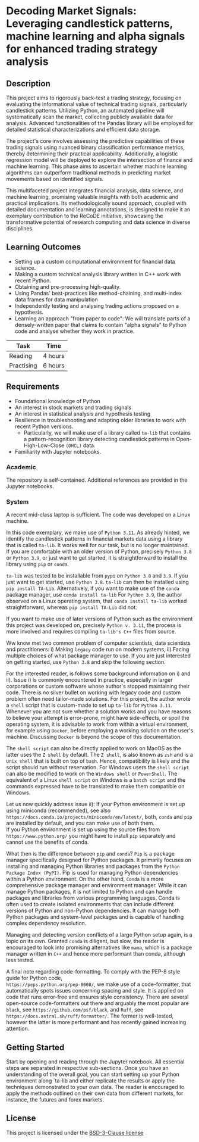 <!-- Your Project title, make it sound catchy! -->

# Decoding Market Signals: Leveraging candlestick patterns, machine learning and alpha signals for enhanced trading strategy analysis

<!-- Provide a short description to your project -->

## Description

This project aims to rigorously back-test a trading strategy, focusing on evaluating the informational value of technical trading signals, particularly candlestick patterns. Utilizing Python, an automated pipeline will systematically scan the market, collecting publicly available data for analysis. Advanced functionalities of the Pandas library will be employed for detailed statistical characterizations and efficient data storage.

The project's core involves assessing the predictive capabilities of these trading signals using nuanced binary classification performance metrics, thereby determining their practical applicability. Additionally, a logistic regression model will be deployed to explore the intersection of finance and machine learning. This phase aims to ascertain whether machine learning algorithms can outperform traditional methods in predicting market movements based on identified signals.

This multifaceted project integrates financial analysis, data science, and machine learning, promising valuable insights with both academic and practical implications. Its methodologically sound approach, coupled with detailed documentation and learning annotations, is designed to make it an exemplary contribution to the ReCoDE initiative, showcasing the transformative potential of research computing and data science in diverse disciplines.

<!-- What should the students going through your exemplar learn -->

## Learning Outcomes

- Setting up a custom computational environment for financial data science.
- Making a custom technical analysis library written in C++ work with recent Python. 
- Obtaining and pre-processing high-quality.
- Using Pandas' best-practices like method-chaining, and multi-index data frames for data manipulation  
- Independently testing and analysing trading actions proposed on a hypothesis.
- Learning an approach "from paper to code": We will translate parts of a densely-written paper that claims to contain "alpha signals" to Python code and analyse whether they work in practice.


<!-- How long should they spend reading and practising using your Code.
Provide your best estimate -->

| Task       | Time    |
| ---------- | ------- |
| Reading    | 4 hours |
| Practising | 6 hours |

## Requirements

<!--
If your exemplar requires students to have a background knowledge of something
especially this is the place to mention that.

List any resources you would recommend to get the students started.

If there is an existing exemplar in the ReCoDE repositories link to that.
-->

- Foundational knowledge of Python
- An interest in stock markets and trading signals
- An interest in statistical analysis and hypothesis testing
- Resilience in troubleshooting and adapting older libraries to work with recent Python versions.
  - Particularly, we will make use of a library called `ta-lib` that contains a pattern-recognition library detecting candlestick patterns in Open-High-Low-Close `(OHCL)` data.
- Familiarity with Jupyter notebooks.

### Academic

<!-- List the system requirements and how to obtain them, that can be as simple
as adding a hyperlink to as detailed as writing step-by-step instructions.
How detailed the instructions should be will vary on a case-by-case basis.

Here are some examples:

- 50 GB of disk space to hold Dataset X
- Anaconda
- Python 3.11 or newer
- Access to the HPC
- PETSc v3.16
- gfortran compiler
- Paraview
-->

The repository is self-contained. Additional references are provided in the Jupyter notebooks. 


### System

<!-- Instructions on how the student should start going through the exemplar.

Structure this section as you see fit but try to be clear, concise and accurate
when writing your instructions.

For example:
Start by watching the introduction video,
then study Jupyter notebooks 1-3 in the `intro` folder
and attempt to complete exercise 1a and 1b.

Once done, start going through through the PDF in the `main` folder.
By the end of it you should be able to solve exercises 2 to 4.

A final exercise can be found in the `final` folder.

Solutions to the above can be found in `solutions`.
-->

A recent mid-class laptop is sufficient. The code was developed on a Linux machine. 

In this code exemplary, we make use of `Python 3.11`. 
As already hinted, we identify the candlestick patterns in financial markets data using a library that is called `ta-lib`.
It works well for our task, but is no longer maintained. If you are comfortable with an older version of Python, precisely 
`Python 3.8` or `Python 3.9`, or just want to get started, it is straightforward to install the library using `pip` or `conda`. 

`ta-lib` was tested to be installable from `pypi` on `Python 3.8` and `3.9`.
If you just want to get started, use `Python 3.8`. `ta-lib` can then be installed using `pip install TA-Lib`. 
Alternatively, if you want to make use of the `conda` package manager, use `conda install ta-lib`
For `Python 3.9`, the author observed on a Linux operating system, that `conda install ta-lib` worked straightforward, whereas `pip install TA-Lib` did not.

If you want to make use of later versions of Python such as the environment this project was developed on, precisely 
`Python v. 3.11`, the process is more involved and requires compiling `ta-lib's C++` files from source.

Ww know met two common problem of computer scientists, data scientists and practitioners:
i) Making `legacy` code run on modern systems,
ii) Facing multiple choices of what package manager to use.
If you are just interested on getting started, use `Python 3.8` and skip the following section.

For the interested reader, is follows some background information on i) and ii).
Issue i) is commonly encountered in practice, especially in larger corporations or custom software whose author's stopped 
maintaining their code. There is no silver bullet on working with legacy code and custom problem often need tailor-made solutions.
For this project, the author wrote
a `shell` script that is custom-made to set up `ta-lib` for `Python 3.11`. Whenever you are not sure whether a solution works and you
have reasons to believe your attempt is error-prone, might have side-effects, or spoil the operating system, it is advisable 
to work from within a virtual environment, for example using `Docker`, before employing a working solution on the user's machine. 
Discussing `Docker` is beyond the scope of this documentation.

The `shell script` can also be directly applied to work on MacOS as the latter uses the `Z shell` by default. 
The `Z shell`, is also known as `zsh` and is a `Unix shell` that is built on top of `bash`. Hence, compatibility 
is likely and the script should run without reservation. 
For Windows users the `shell script` can also be modified to work on the `Windows shell` or `PowerShell`.
The equivalent of a Linux `shell script` on Windows is a `batch script` and the commands expressed have to be translated 
to make them compatible on Windows.

Let us now quickly address issue ii):
If your Python environment is set up using miniconda (recommended), see also `https://docs.conda.io/projects/miniconda/en/latest/`,
both, `conda` and `pip` are installed by default, and you can make use of both them.   
If you Python environment is set up using the source files from `https://www.python.org/` you might have to install `pip` separately
and cannot use the benefits of conda.

What then is the difference between `pip` and `conda`?
`Pip` is a package manager specifically designed for Python packages.
It primarily focuses on installing and managing Python libraries and packages from the `Python Package Index (PyPI)`.
Pip is used for managing Python dependencies within a Python environment.
On the other hand, `Conda` is a more comprehensive package manager and environment manager.
While it can manage Python packages, it is not limited to Python and can handle packages and libraries from various programming languages.
Conda is often used to create isolated environments that can include different versions of Python and non-Python dependencies.
It can manage both Python packages and system-level packages and is capable of handling complex dependency resolution.

Managing and detecting version conflicts of a large Python setup again, is a topic on its own. Granted `conda` is diligent, but slow, the 
reader is encouraged to look into promising alternatives like `mama`, which is a package manager written in `C++` and hence more performant 
than conda, although less tested.

A final note regarding code-formatting. To comply with the PEP-8 style guide for Python code,  
`https://peps.python.org/pep-0008/`, we make use of a code-formatter, that automatically spots issues concerning spacing
and style. It is applied on code that runs error-free and ensures style consistency. There are several open-source code-formatters
out there and arguably the most popular are `black`, see `https://github.com/psf/black`, and `Ruff`, see `https://docs.astral.sh/ruff/formatter/`.
The former is well-tested, however the latter is more performant and has recently gained increasing attention.


## Getting Started

<!-- An overview of the files and folder in the exemplar.
Not all files and directories need to be listed, just the important
sections of your project, like the learning material, the code, the tests, etc.

A good starting point is using the command `tree` in a terminal(Unix),
copying its output and then removing the unimportant parts.

You can use ellipsis (...) to suggest that there are more files or folders
in a tree node.
-->

Start by opening and reading through the Jupyter notebook. All essential steps are separated in respective sub-sections.
Once you have an understanding of the overall goal, you can start setting up your Python environment along `ta-lib and 
either replicate the results or apply the techniques demonstrated to your own data. The reader is encouraged to apply the methods outlined 
on their own data from different markets, for instance, the futures and forex markets. 

<!--
The below is a TODO
-->

[comment]: <> (## Project Structure)


[comment]: <> (```log)

[comment]: <> (.)

[comment]: <> (├── examples)

[comment]: <> (│   ├── ex1)

[comment]: <> (│   └── ex2)

[comment]: <> (├── src)

[comment]: <> (|   ├── file1.py)

[comment]: <> (|   ├── file2.cpp)

[comment]: <> (|   ├── ...)

[comment]: <> (│   └── data)

[comment]: <> (├── app)

[comment]: <> (├── docs)

[comment]: <> (├── main)

[comment]: <> (└── test)

[comment]: <> (```)

<!-- Change this to your License. Make sure you have added the file on GitHub -->

## License

This project is licensed under the [BSD-3-Clause license](LICENSE.md)
